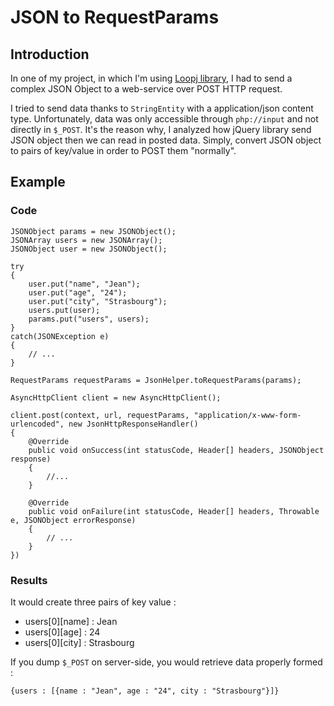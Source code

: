 # JSON to RequestParams

## Introduction

In one of my project, in which I'm using [Loopj library](http://loopj.com/android-async-http/), I had to send a complex JSON Object to a web-service over POST HTTP request.

I tried to send data thanks to `StringEntity` with a application/json content type. Unfortunately, data was only accessible through `php://input` and not directly in `$_POST`. It's the reason why, I analyzed how jQuery library send JSON object then we can read in posted data. Simply, convert JSON object to pairs of key/value in order to POST them "normally".

## Example

### Code

    JSONObject params = new JSONObject();
    JSONArray users = new JSONArray();
    JSONObject user = new JSONObject();

    try
    {
        user.put("name", "Jean");
        user.put("age", "24");
        user.put("city", "Strasbourg");
        users.put(user);
        params.put("users", users);
    }
    catch(JSONException e)
    {
        // ...
    }

    RequestParams requestParams = JsonHelper.toRequestParams(params);

    AsyncHttpClient client = new AsyncHttpClient();

    client.post(context, url, requestParams, "application/x-www-form-urlencoded", new JsonHttpResponseHandler()
    {
        @Override
        public void onSuccess(int statusCode, Header[] headers, JSONObject response)
        {
            //...       
        }

        @Override
        public void onFailure(int statusCode, Header[] headers, Throwable e, JSONObject errorResponse)
        {
            // ...
        }
    })

### Results

It would create three pairs of key value :

- users[0][name] : Jean
- users[0][age] : 24
- users[0][city] : Strasbourg

If you dump `$_POST` on server-side, you would retrieve data properly formed :

    {users : [{name : "Jean", age : "24", city : "Strasbourg"}]}
